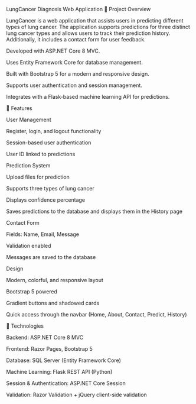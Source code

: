 LungCancer Diagnosis Web Application
🔹 Project Overview

LungCancer is a web application that assists users in predicting different types of lung cancer. The application supports predictions for three distinct lung cancer types and allows users to track their prediction history. Additionally, it includes a contact form for user feedback.

Developed with ASP.NET Core 8 MVC.

Uses Entity Framework Core for database management.

Built with Bootstrap 5 for a modern and responsive design.

Supports user authentication and session management.

Integrates with a Flask-based machine learning API for predictions.

🔹 Features

User Management

Register, login, and logout functionality

Session-based user authentication

User ID linked to predictions

Prediction System

Upload files for prediction

Supports three types of lung cancer

Displays confidence percentage

Saves predictions to the database and displays them in the History page

Contact Form

Fields: Name, Email, Message

Validation enabled

Messages are saved to the database

Design

Modern, colorful, and responsive layout

Bootstrap 5 powered

Gradient buttons and shadowed cards

Quick access through the navbar (Home, About, Contact, Predict, History)

🔹 Technologies

Backend: ASP.NET Core 8 MVC

Frontend: Razor Pages, Bootstrap 5

Database: SQL Server (Entity Framework Core)

Machine Learning: Flask REST API (Python)

Session & Authentication: ASP.NET Core Session

Validation: Razor Validation + jQuery client-side validation
